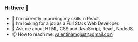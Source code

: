 ### Hi there 👋

- 🌱 I’m currently improving my skills in React.
- 👯 I’m looking for a job as a Full Stack Web Developer.
- 💬 Ask me about HTML, CSS and JavaScript, React, NodeJS.
- 📫 How to reach me: valentinamgiusti@gmail.com

